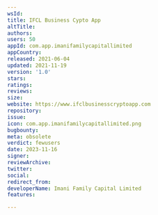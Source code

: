 ```yaml
---
wsId: 
title: IFCL Business Cypto App
altTitle: 
authors: 
users: 50
appId: com.app.imanifamilycapitallimited
appCountry: 
released: 2021-06-04
updated: 2021-11-19
version: '1.0'
stars: 
ratings: 
reviews: 
size: 
website: https://www.ifclbusinesscryptoapp.com
repository: 
issue: 
icon: com.app.imanifamilycapitallimited.png
bugbounty: 
meta: obsolete
verdict: fewusers
date: 2023-11-16
signer: 
reviewArchive: 
twitter: 
social: 
redirect_from: 
developerName: Imani Family Capital Limited
features: 

---
```


